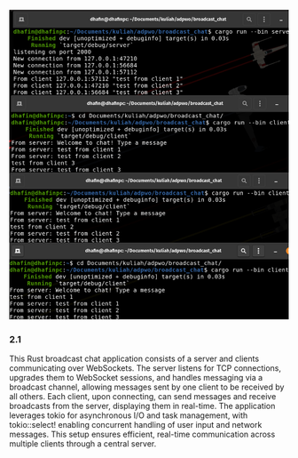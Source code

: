 ![alt text](./images/image.png)
### 2.1
This Rust broadcast chat application consists of a server and clients communicating over WebSockets. The server listens for TCP connections, upgrades them to WebSocket sessions, and handles messaging via a broadcast channel, allowing messages sent by one client to be received by all others. Each client, upon connecting, can send messages and receive broadcasts from the server, displaying them in real-time. The application leverages tokio for asynchronous I/O and task management, with tokio::select! enabling concurrent handling of user input and network messages. This setup ensures efficient, real-time communication across multiple clients through a central server.